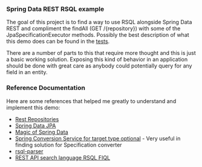 ### Spring Data REST RSQL example

The goal of this project is to find a way to use RSQL alongside Spring Data REST and compliment the findAll (GET /{repository}) with some of the JpaSpecificationExecutor methods. Possibly the best description of what this demo does can be found in the [tests](src/test/java/com/jonl/rsql/rsqldemo/RsqlDemoApplicationTests.java). 

There are a number of parts to this that require more thought and this is just a basic working solution. Exposing this kind of behavior in an application should be done with great care as anybody could potentially query for any field in an entity.

### Reference Documentation
Here are some references that helped me greatly to understand and implement this demo:

* [Rest Repositories](https://docs.spring.io/spring-boot/docs/2.4.2/reference/htmlsingle/#howto-use-exposing-spring-data-repositories-rest-endpoint)
* [Spring Data JPA](https://docs.spring.io/spring-boot/docs/2.4.2/reference/htmlsingle/#boot-features-jpa-and-spring-data)
* [Magic of Spring Data](https://dzone.com/articles/magic-of-spring-data)
* [Spring Conversion Service for target type optional](https://stackoverflow.com/questions/49390639/defining-multiple-spring-converters-with-target-type-optional#) - Very useful in finding solution for Specification<T> converter
* [rsql-parser](https://github.com/jirutka/rsql-parser)
* [REST API search language RSQL FIQL](https://www.baeldung.com/rest-api-search-language-rsql-fiql)

